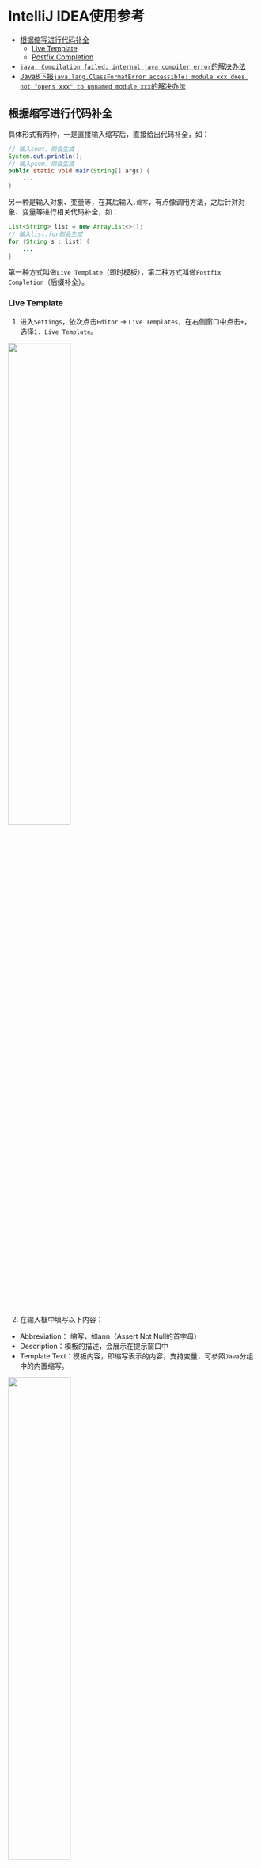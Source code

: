 <!-- omit from toc -->
# IntelliJ IDEA使用参考

- [根据缩写进行代码补全](#根据缩写进行代码补全)
  - [Live Template](#live-template)
  - [Postfix Completion](#postfix-completion)
- [`java: Compilation failed: internal java compiler error`的解决办法](#java-compilation-failed-internal-java-compiler-error的解决办法)
- [Java8下报`java.lang.ClassFormatError accessible: module xxx does not "opens xxx" to unnamed module xxx`的解决办法](#java8下报javalangclassformaterror-accessible-module-xxx-does-not-opens-xxx-to-unnamed-module-xxx的解决办法)


## 根据缩写进行代码补全

具体形式有两种，一是直接输入缩写后，直接给出代码补全，如：
```java
// 输入sout，则会生成
System.out.println();
// 输入psvm，则会生成
public static void main(String[] args) {
    ...
}
```
另一种是输入对象、变量等，在其后输入`.缩写`，有点像调用方法，之后针对对象、变量等进行相关代码补全，如：
```java
List<String> list = new ArrayList<>();
// 输入list.for则会生成
for (String s : list) {
    ...      
}
```

第一种方式叫做`Live Template`（即时模板），第二种方式叫做`Postfix Completion`（后缀补全）。

### Live Template

1. 进入`Settings`，依次点击`Editor` -> `Live Templates`，在右侧窗口中点击`+`，选择`1. Live Template`。

<img src="images/intellij/live-template1.png" width=50% />

2. 在输入框中填写以下内容：

- Abbreviation： 缩写，如ann（Assert Not Null的首字母）
- Description：模板的描述，会展示在提示窗口中
- Template Text：模板内容，即缩写表示的内容，支持变量，可参照`Java`分组中的内置缩写。

<img src="images/intellij/live-template2.png" width=50% />

3. 点击下方`Define`按钮，选择想要在哪些文件以及哪些条件下支持该关键字，我这里选择`Java`，之后点击`OK`。

<img src="images/intellij/live-template3.png" width=50% />

4. 在相应的位置输入缩写后，点击<kbd>Table</kbd>键就可以自动生成完整语句了。

输入缩写：  
<img src="images/intellij/live-template4.png" width=50% />

生成完整语句：  
<img src="images/intellij/live-template5.png" width=50% />

### Postfix Completion

1. 进入`Settings`，依次点击`Editor` -> `General` -> `Postfix Completion`，在右侧窗口中点击`+`，选择`Java`。

<img src="images/intellij/postfix-completion1.png" width=50% />

2. 在输入框中填写以下内容：
- key： 缩写，如ann（Assert Not Null的首字母）
- 最下方输入框：模板内容，即缩写表示的内容。使用`$EXPR$`来指代目标对象

<img src="images/intellij/postfix-completion2.png" width=50%/>

3. 点击`OK`后完成配置

4. 在相应的位置输入`变量.缩写`后，点击<kbd>Table</kbd>键就可以自动生成完整语句了。

<img src="images/intellij/postfix-completion3.png" width=50%/>

<img src="images/intellij/postfix-completion4.png" width=50%/>


## `java: Compilation failed: internal java compiler error`的解决办法

- 可能原因：使用了高版本Java的语法或特性，但是在编译的时使用了低版本进行编译
- 解决办法：一次点击工具栏的`Settings` ⇨ `Build, Execution, Deployment` ⇨ `Compiler` ⇨ `Java Compiler`，在右侧窗口中修改模块的编译版本为正确的即可。

![alt text](images/intellij/compiler-setting.png)

## Java8下报`java.lang.ClassFormatError accessible: module xxx does not "opens xxx" to unnamed module xxx`的解决办法

`Settings`中已经修改为`Java 8`，但是执行时却是Java 17。

解决办法：

`File` -> `Project Structure`，查看`Project`以及`Platform Settings`下`SDKs`的配置，将其改为Java8

![](images/intellij/unnamed-module1.png)

![](images/intellij/unnamed-module2.png)
